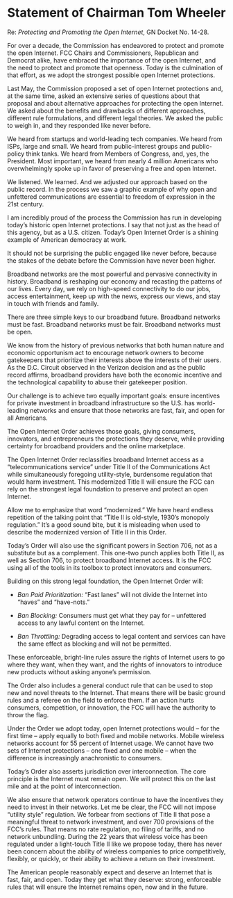 # Statement of Chairman Tom Wheeler

Re: *Protecting and Promoting the Open Internet*, GN Docket No. 14-28.

For over a decade, the Commission has endeavored to protect and promote
the open Internet. FCC Chairs and Commissioners, Republican and Democrat
alike, have embraced the importance of the open Internet, and the need
to protect and promote that openness. Today is the culmination of that
effort, as we adopt the strongest possible open Internet protections.

Last May, the Commission proposed a set of open Internet protections
and, at the same time, asked an extensive series of questions about that
proposal and about alternative approaches for protecting the open
Internet. We asked about the benefits and drawbacks of different
approaches, different rule formulations, and different legal theories.
We asked the public to weigh in, and they responded like never before.

We heard from startups and world-leading tech companies. We heard from
ISPs, large and small. We heard from public-interest groups and
public-policy think tanks. We heard from Members of Congress, and, yes,
the President. Most important, we heard from nearly 4 million Americans
who overwhelmingly spoke up in favor of preserving a free and open
Internet.

We listened. We learned. And we adjusted our approach based on the
public record. In the process we saw a graphic example of why open and
unfettered communications are essential to freedom of expression in the
21st century.

I am incredibly proud of the process the Commission has run in
developing today’s historic open Internet protections. I say that not
just as the head of this agency, but as a U.S. citizen. Today’s Open
Internet Order is a shining example of American democracy at work.

It should not be surprising the public engaged like never before,
because the stakes of the debate before the Commission have never been
higher.

Broadband networks are the most powerful and pervasive connectivity in
history. Broadband is reshaping our economy and recasting the patterns
of our lives. Every day, we rely on high-speed connectivity to do our
jobs, access entertainment, keep up with the news, express our views,
and stay in touch with friends and family.

There are three simple keys to our broadband future. Broadband networks
must be fast. Broadband networks must be fair. Broadband networks must
be open.

We know from the history of previous networks that both human nature and
economic opportunism act to encourage network owners to become
gatekeepers that prioritize their interests above the interests of their
users. As the D.C. Circuit observed in the Verizon decision and as the
public record affirms, broadband providers have both the economic
incentive and the technological capability to abuse their gatekeeper
position.

Our challenge is to achieve two equally important goals: ensure
incentives for private investment in broadband infrastructure so the
U.S. has world-leading networks and ensure that those networks are fast,
fair, and open for all Americans.

The Open Internet Order achieves those goals, giving consumers,
innovators, and entrepreneurs the protections they deserve, while
providing certainty for broadband providers and the online marketplace.

The Open Internet Order reclassifies broadband Internet access as a
“telecommunications service” under Title II of the Communications Act
while simultaneously foregoing utility-style, burdensome regulation that
would harm investment. This modernized Title II will ensure the FCC can
rely on the strongest legal foundation to preserve and protect an open
Internet.

Allow me to emphasize that word “modernized.” We have heard endless
repetition of the talking point that “Title II is old-style, 1930’s
monopoly regulation.” It’s a good sound bite, but it is misleading when
used to describe the modernized version of Title II in this Order.

Today’s Order will also use the significant powers in Section 706, not
as a substitute but as a complement. This one-two punch applies both
Title II, as well as Section 706, to protect broadband Internet access.
It is the FCC using all of the tools in its toolbox to protect
innovators and consumers.

Building on this strong legal foundation, the Open Internet Order will:

-   *Ban Paid Prioritization:* “Fast lanes” will not divide the Internet
    into “haves” and “have-nots.”

-   *Ban Blocking:* Consumers must get what they pay for – unfettered
    access to any lawful content on the Internet.

-   *Ban Throttling:* Degrading access to legal content and services can
    have the same effect as blocking and will not be permitted.

These enforceable, bright-line rules assure the rights of Internet users
to go where they want, when they want, and the rights of innovators to
introduce new products without asking anyone’s permission.

The Order also includes a general conduct rule that can be used to stop
new and novel threats to the Internet. That means there will be basic
ground rules and a referee on the field to enforce them. If an action
hurts consumers, competition, or innovation, the FCC will have the
authority to throw the flag.

Under the Order we adopt today, open Internet protections would – for
the first time – apply equally to both fixed and mobile networks. Mobile
wireless networks account for 55 percent of Internet usage. We cannot
have two sets of Internet protections – one fixed and one mobile – when
the difference is increasingly anachronistic to consumers.

Today’s Order also asserts jurisdiction over interconnection. The core
principle is the Internet must remain open. We will protect this on the
last mile and at the point of interconnection.

We also ensure that network operators continue to have the incentives
they need to invest in their networks. Let me be clear, the FCC will not
impose “utility style” regulation. We forbear from sections of Title II
that pose a meaningful threat to network investment, and over 700
provisions of the FCC’s rules. That means no rate regulation, no filing
of tariffs, and no network unbundling. During the 22 years that wireless
voice has been regulated under a light-touch Title II like we propose
today, there has never been concern about the ability of wireless
companies to price competitively, flexibly, or quickly, or their ability
to achieve a return on their investment.

The American people reasonably expect and deserve an Internet that is
fast, fair, and open. Today they get what they deserve: strong,
enforceable rules that will ensure the Internet remains open, now and in
the future.
